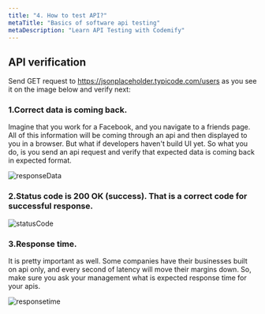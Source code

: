 ```yaml
---
title: "4. How to test API?"
metaTitle: "Basics of software api testing"
metaDescription: "Learn API Testing with Codemify"
---
```


## API verification

<!-- Since you have already learned: <a href="https://Codemify.com/api/2017/10/26/What-is-an-API.html">What is an API</a> and <a href="https://Codemify.com/api/2017/10/26/API-Testing-Using-Postman.html">How To Send API requests With Postman</a>, now we can go ahead and test some of these APIs. -->

Send GET request to https://jsonplaceholder.typicode.com/users as you see it on the image below and verify next:

<p><h3>1.Correct data is coming back.</h3></p>

Imagine that you work for a Facebook, and you navigate to a friends page. All of this information will be coming through an api and then displayed to you in a browser. But what if developers haven't build UI yet. So what you do, is you send an api request and verify that expected data is coming back in expected format.

![responseData](https://user-images.githubusercontent.com/33443927/73722777-27a38a00-46dc-11ea-9b16-2a4cb6bc5636.png)


<p><h3>2.Status code is 200 OK (success). That is a correct code for successful response.</h3></p>

![statusCode](https://user-images.githubusercontent.com/33443927/73722781-27a38a00-46dc-11ea-9dfe-b1df4207ee79.png)


<p><h3>3.Response time.</h3></p>

It is pretty important as well. Some companies have their businesses built on api only, and every second of latency will move their margins down. So, make sure you ask your management what is expected response time for your apis.

![responsetime](https://user-images.githubusercontent.com/33443927/73722779-27a38a00-46dc-11ea-972d-88cea5d06795.png)
